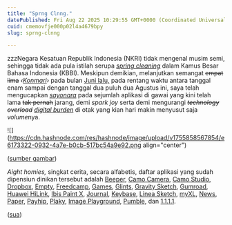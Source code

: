 ```yaml
---
title: "Sprng Clnng."
datePublished: Fri Aug 22 2025 10:29:55 GMT+0000 (Coordinated Universal Time)
cuid: cmemovfje000p02l4a4679bpy
slug: sprng-clnng

---
```


zzzNegara Kesatuan Republik Indonesia (NKRI) tidak mengenal musim semi, sehingga tidak ada pula istilah serupa [*spring cleaning*](https://en.wikipedia.org/wiki/Spring_cleaning) dalam Kamus Besar Bahasa Indonesia (KBBI). Meskipun demikian, melanjutkan semangat <s>empat lima</s> *‹*[*Konmari*](https://konmari.com/about-the-konmari-method/)*›* pada bulan [Juni lalu,](https://blog.sua.ist/20250608) pada rentang waktu antara tanggal enam sampai dengan tanggal dua puluh dua Agustus ini, saya telah mengucapkan [*sayonara*](https://en.wiktionary.org/wiki/sayonara) pada sejumlah aplikasi di gawai yang kini telah lama <s>tak pernah</s> jarang, demi *spark joy* serta demi mengurangi *<s>technology overload</s>* [*digital burden*](https://medium.com/%40cristinejoygerbolingo03/mental-health-in-the-digital-age-coping-with-technology-overload-05e03073745c) di otak yang kian hari makin menyusut saja *volume*nya.

![](https://cdn.hashnode.com/res/hashnode/image/upload/v1755858567854/e6173322-0932-4a7e-b0cb-517bc54a9e92.png align="center")

([sumber gambar](https://www.metmuseum.org/art/collection/search/288546))

*Aight homies,* singkat cerita, secara alfabetis, daftar aplikasi yang sudah dipensiun dinikan tersebut adalah [Beeper](https://apps.apple.com/us/app/beeper-all-chats-one-app/id6499013100), [Camo Camera](https://apps.apple.com/us/app/camo-camera/id1514199064), [Camo Studio](https://apps.apple.com/us/app/camo-studio-stream-record/id6450313385), [Dropbox](https://apps.apple.com/us/app/dropbox-cloud-storage-backup/id327630330), [Empty](https://apps.apple.com/us/app/empty/id1191062782), [Freedcamp](https://apps.apple.com/us/app/freedcamp/id1023672035), [Games](https://apps.apple.com/us/app/apple-games/id6744464675), [Glints](https://apps.apple.com/id/app/glints-jobs-search-career/id1613169954), [Gravity Sketch](https://help.gravitysketch.com/hc/en-us/articles/19076757067037-Changes-to-iPad-app-support), [Gumroad](https://apps.apple.com/us/app/gumroad/id916819108), [Huawei HiLink](https://consumer.huawei.com/minisite/mobilewifiapp/mobilewifiappen), [Ibis Paint X](https://apps.apple.com/us/app/ibis-paint-x/id450722833), [Journal](https://apps.apple.com/us/app/journal/id6447391597), [Keybase](https://apps.apple.com/us/app/keybase-crypto-for-everyone/id1044461770), [Linea Sketch](https://apps.apple.com/us/app/linea-sketch/id1094770251), [myXL](https://apps.apple.com/id/app/myxl-cek-kuota-beli-paket-xl/id683141076), [News](https://apps.apple.com/us/app/apple-news/id1066498020), [Paper](https://apps.apple.com/us/app/paper-by-dropbox/id1126623662), [Payhip](https://apps.apple.com/us/app/payhip/id6475347492), [Plaky](https://apps.apple.com/us/app/plaky/id1635144609), [Image Playground](https://apps.apple.com/us/app/image-playground/id6479176117), [Pumble](https://apps.apple.com/us/app/pumble/id1536136725), dan [1.1.1.1](https://apps.apple.com/us/app/1-1-1-1-faster-internet/id1423538627).

([sua](https://sua.ist))